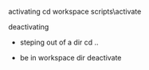 

activating
cd workspace
scripts\activate

deactivating
- steping out of a dir
cd ..

- be in workspace dir
deactivate


